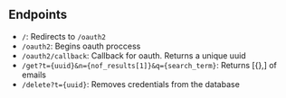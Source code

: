 ## Endpoints

- `/`: Redirects to `/oauth2`
- `/oauth2`: Begins oauth proccess
- `/oauth2/callback`: Callback for oauth. Returns a unique uuid
- `/get?t={uuid}&n={nof_results[1]}&q={search_term}`: Returns [{},] of emails
- `/delete?t={uuid}`: Removes credentials from the database
